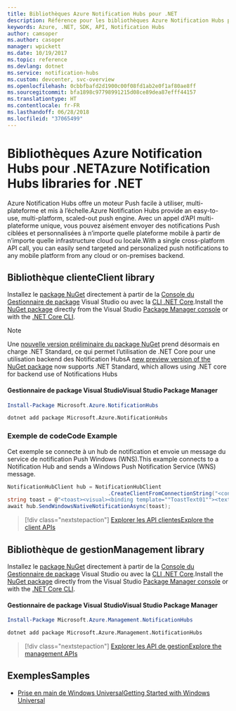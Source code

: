 ```yaml
---
title: Bibliothèques Azure Notification Hubs pour .NET
description: Référence pour les bibliothèques Azure Notification Hubs pour .NET
keywords: Azure, .NET, SDK, API, Notification Hubs
author: camsoper
ms.author: casoper
manager: wpickett
ms.date: 10/19/2017
ms.topic: reference
ms.devlang: dotnet
ms.service: notification-hubs
ms.custom: devcenter, svc-overview
ms.openlocfilehash: 0cbbfbafd2d1900c00f08fd1ab2e0f1af80ae8ff
ms.sourcegitcommit: bfa1898c97798991215d08ce89dea87efff44157
ms.translationtype: HT
ms.contentlocale: fr-FR
ms.lasthandoff: 06/28/2018
ms.locfileid: "37065499"
---
```

# <a name="azure-notification-hubs-libraries-for-net"></a><span data-ttu-id="3c709-104">Bibliothèques Azure Notification Hubs pour .NET</span><span class="sxs-lookup"><span data-stu-id="3c709-104">Azure Notification Hubs libraries for .NET</span></span>

<span data-ttu-id="3c709-105">Azure Notification Hubs offre un moteur Push facile à utiliser, multi-plateforme et mis à l’échelle.</span><span class="sxs-lookup"><span data-stu-id="3c709-105">Azure Notification Hubs provide an easy-to-use, multi-platform, scaled-out push engine.</span></span> <span data-ttu-id="3c709-106">Avec un appel d’API multi-plateforme unique, vous pouvez aisément envoyer des notifications Push ciblées et personnalisées à n’importe quelle plateforme mobile à partir de n’importe quelle infrastructure cloud ou locale.</span><span class="sxs-lookup"><span data-stu-id="3c709-106">With a single cross-platform API call, you can easily send targeted and personalized push notifications to any mobile platform from any cloud or on-premises backend.</span></span>

## <a name="client-library"></a><span data-ttu-id="3c709-107">Bibliothèque cliente</span><span class="sxs-lookup"><span data-stu-id="3c709-107">Client library</span></span>

<span data-ttu-id="3c709-108">Installez le [package NuGet](https://www.nuget.org/packages/Microsoft.Azure.NotificationHubs) directement à partir de la [Console du Gestionnaire de package][PackageManager] Visual Studio ou avec la [CLI .NET Core][DotNetCLI].</span><span class="sxs-lookup"><span data-stu-id="3c709-108">Install the [NuGet package](https://www.nuget.org/packages/Microsoft.Azure.NotificationHubs) directly from the Visual Studio [Package Manager console][PackageManager] or with the [.NET Core CLI][DotNetCLI].</span></span>

> [!NOTE]
> <span data-ttu-id="3c709-109">Une [nouvelle version préliminaire du package NuGet](https://www.nuget.org/packages/Microsoft.Azure.NotificationHubs/2.0.0-preview1) prend désormais en charge .NET Standard, ce qui permet l’utilisation de .NET Core pour une utilisation backend des Notification Hubs</span><span class="sxs-lookup"><span data-stu-id="3c709-109">A [new preview version of the NuGet package](https://www.nuget.org/packages/Microsoft.Azure.NotificationHubs/2.0.0-preview1) now supports .NET Standard, which allows using .NET core for backend use of Notifications Hubs</span></span>

#### <a name="visual-studio-package-manager"></a><span data-ttu-id="3c709-110">Gestionnaire de package Visual Studio</span><span class="sxs-lookup"><span data-stu-id="3c709-110">Visual Studio Package Manager</span></span>

```powershell
Install-Package Microsoft.Azure.NotificationHubs
```

```bash
dotnet add package Microsoft.Azure.NotificationHubs
```

### <a name="code-example"></a><span data-ttu-id="3c709-111">Exemple de code</span><span class="sxs-lookup"><span data-stu-id="3c709-111">Code Example</span></span>

<span data-ttu-id="3c709-112">Cet exemple se connecte à un hub de notification et envoie un message du service de notification Push Windows (WNS).</span><span class="sxs-lookup"><span data-stu-id="3c709-112">This example connects to a Notification Hub and sends a Windows Push Notification Service (WNS) message.</span></span>

```csharp
NotificationHubClient hub = NotificationHubClient
                                .CreateClientFromConnectionString("<connection string with full access>", "<hub name>");
string toast = @"<toast><visual><binding template=""ToastText01""><text id=""1"">Hello from a .NET App!</text></binding></visual></toast>";
await hub.SendWindowsNativeNotificationAsync(toast);
```

> [!div class="nextstepaction"]
> [<span data-ttu-id="3c709-113">Explorer les API clientes</span><span class="sxs-lookup"><span data-stu-id="3c709-113">Explore the client APIs</span></span>](/dotnet/api/overview/azure/notificationhubs/client)


## <a name="management-library"></a><span data-ttu-id="3c709-114">Bibliothèque de gestion</span><span class="sxs-lookup"><span data-stu-id="3c709-114">Management library</span></span>

<span data-ttu-id="3c709-115">Installez le [package NuGet](https://www.nuget.org/packages/Microsoft.Azure.Management.NotificationHubs) directement à partir de la [Console du Gestionnaire de package][PackageManager] Visual Studio ou avec la [CLI .NET Core][DotNetCLI].</span><span class="sxs-lookup"><span data-stu-id="3c709-115">Install the [NuGet package](https://www.nuget.org/packages/Microsoft.Azure.Management.NotificationHubs) directly from the Visual Studio [Package Manager console][PackageManager] or with the [.NET Core CLI][DotNetCLI].</span></span>

#### <a name="visual-studio-package-manager"></a><span data-ttu-id="3c709-116">Gestionnaire de package Visual Studio</span><span class="sxs-lookup"><span data-stu-id="3c709-116">Visual Studio Package Manager</span></span>

```powershell
Install-Package Microsoft.Azure.Management.NotificationHubs
```

```bash
dotnet add package Microsoft.Azure.Management.NotificationHubs
```

> [!div class="nextstepaction"]
> [<span data-ttu-id="3c709-117">Explorer les API de gestion</span><span class="sxs-lookup"><span data-stu-id="3c709-117">Explore the management APIs</span></span>](/dotnet/api/overview/azure/notificationhubs/management)

## <a name="samples"></a><span data-ttu-id="3c709-118">Exemples</span><span class="sxs-lookup"><span data-stu-id="3c709-118">Samples</span></span>

- [<span data-ttu-id="3c709-119">Prise en main de Windows Universal</span><span class="sxs-lookup"><span data-stu-id="3c709-119">Getting Started with Windows Universal</span></span>](https://github.com/Azure/azure-notificationhubs-samples/tree/master/dotnet/GetStartedWindowsUniversal)

[PackageManager]: https://docs.microsoft.com/nuget/tools/package-manager-console
[DotNetCLI]: https://docs.microsoft.com/dotnet/core/tools/dotnet-add-package

